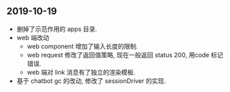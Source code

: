 ## 2019-10-19

-   删掉了示范作用的 apps 目录.
-   web 端改动
    -   web component 增加了输入长度的限制.
    -   web request 修改了返回值策略, 现在一般返回 status 200, 用code 标记错误.
    -   web 端对 link 消息有了独立的渲染模板.
-   基于 chatbot gc 的改动, 修改了 sessionDriver 的实现.
